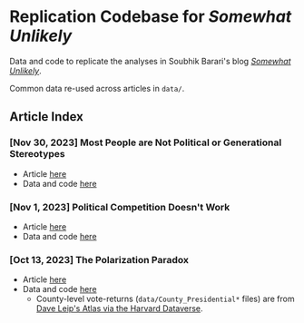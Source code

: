 # Replication Codebase for *Somewhat Unlikely*

Data and code to replicate the analyses in Soubhik Barari's blog [*Somewhat Unlikely*](https://somewhatunlikely.substack.com/).

Common data re-used across articles in `data/`.

## Article Index

### [Nov 30, 2023] Most People are Not Political or Generational Stereotypes

-   Article [here](https://somewhatunlikely.substack.com/p/statistical-stereotypes)
-   Data and code [here](/2023-11-30_statistical-stereotypes/)

### [Nov 1, 2023] Political Competition Doesn't Work

-   Article [here](https://somewhatunlikely.substack.com/p/political-competition)
-   Data and code [here](/2023-11-01_political-competition/)

### [Oct 13, 2023] The Polarization Paradox

-   Article [here](https://somewhatunlikely.substack.com/p/the-polarization-paradox)
-   Data and code [here](/2023-10-13_political_beliefs/)
    -   County-level vote-returns (`data/County_Presidential*` files) are from [Dave Leip's Atlas via the Harvard Dataverse](https://dataverse.harvard.edu/file.xhtml?persistentId=doi:10.7910/DVN/SUCQ52/JAAWCB&version=8.0).
